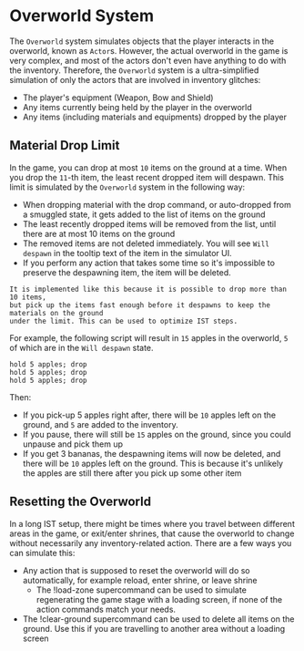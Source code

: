 # Overworld System

The `Overworld` system simulates objects that the player interacts in the overworld,
known as `Actor`s. However, the actual overworld in the game is very complex, and
most of the actors don't even have anything to do with the inventory.
Therefore, the `Overworld` system is a ultra-simplified simulation of only
the actors that are involved in inventory glitches:

- The player's equipment (Weapon, Bow and Shield)
- Any items currently being held by the player in the overworld
- Any items (including materials and equipments) dropped by the player

## Material Drop Limit
In the game, you can drop at most `10` items on the ground at a time.
When you drop the `11`-th item, the least recent dropped item will despawn.
This limit is simulated by the `Overworld` system in the following way:

- When dropping material with the <skyb>drop</skyb> command, or auto-dropped
  from a smuggled state, it gets added to the list of items on the ground
- The least recently dropped items will be removed from the list, until
  there are at most 10 items on the ground
- The removed items are not deleted immediately. You will see `Will despawn`
  in the tooltip text of the item in the simulator UI.
- If you perform any action that takes some time so it's impossible to preserve
  the despawning item, the item will be deleted.

```admonish tip
It is implemented like this because it is possible to drop more than 10 items,
but pick up the items fast enough before it despawns to keep the materials on the ground
under the limit. This can be used to optimize IST steps.
```

For example, the following script will result in `15` apples in the overworld,
`5` of which are in the `Will despawn` state.
```skybook
hold 5 apples; drop
hold 5 apples; drop
hold 5 apples; drop
```

Then:
- If you <skyb>pick-up 5 apples</skyb> right after, there will be `10` apples
  left on the ground, and `5` are added to the inventory.
- If you <skyb>pause</skyb>, there will still be `15` apples on the ground,
  since you could <skyb>unpause</skyb> and pick them up
- If you <skyb>get 3 bananas</skyb>, the despawning items will now be deleted,
  and there will be `10` apples left on the ground. This is because it's unlikely
  the apples are still there after you pick up some other item

## Resetting the Overworld
In a long IST setup, there might be times where you travel between different
areas in the game, or exit/enter shrines, that cause the overworld to change
without necessarily any inventory-related action. There are a few ways you
can simulate this:

- Any action that is supposed to reset the overworld will do so automatically,
  for example <skyb>reload</skyb>, <skyb>enter shrine</skyb>, or <skyb>leave shrine</skyb>
    - The <skyb>!load-zone</skyb> supercommand can be used to simulate regenerating the game stage
      with a loading screen, if none of the action commands match your needs.
- The <skyb>!clear-ground</skyb> supercommand can be used to delete all items
  on the ground. Use this if you are travelling to another area without a loading
  screen


